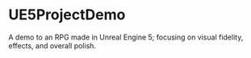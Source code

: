 # UE5ProjectDemo
A demo to an RPG made in Unreal Engine 5; focusing on visual fidelity, effects, and overall polish. 
